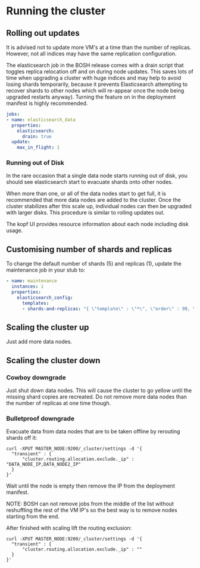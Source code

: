 # Running the cluster

## Rolling out updates

It is advised not to update more VM's at a time than the number of replicas. However, not all indices may have the same replication configuration.

The elasticsearch job in the BOSH release comes with a drain script that toggles replica relocation off and on during node updates.  This saves lots of time when upgrading a cluster with huge indices and may help to avoid losing shards temporarily, because it prevents Elasticsearch attempting to recover shards to other nodes which will re-appear once the node being upgraded restarts anyway). Turning the feature on in the deployment manifest is highly recommended.

```yaml
jobs:
- name: elasticsearch_data
  properties:
    elasticsearch:
      drain: true
  update:
    max_in_flight: 1
```

### Running out of Disk

In the rare occasion that a single data node starts running out of disk, you should see elasticsearch start to evacuate shards onto other nodes.

When more than one, or all of the data nodes start to get full, it is recommended that more data nodes are added to the cluster. Once the cluster stabilizes after this scale up, individual nodes can then be upgraded with larger disks. This procedure is similar to rolling updates out.

The kopf UI provides resource information about each node including disk usage.

## Customising number of shards and replicas

To change the default number of shards (5) and replicas (1), update the maintenance job in your stub to:

```yaml
- name: maintenance
  instances: 1
  properties:
    elasticsearch_config:
      templates:
      - shards-and-replicas: "{ \"template\" : \"*\", \"order\" : 99, \"settings\" : { \"number_of_shards\" : NUMBER_OF_SHARDS, \"number_of_replicas\" : NUMBER_OF_REPLICAS } }"
```

## Scaling the cluster up

Just add more data nodes.

## Scaling the cluster down

### Cowboy downgrade

Just shut down data nodes. This will cause the cluster to go yellow until the missing shard copies are recreated. Do not remove more data nodes than the number of replicas at one time though.

### Bulletproof downgrade

Evacuate data from data nodes that are to be taken offline by rerouting shards off it:

```
curl -XPUT MASTER_NODE:9200/_cluster/settings -d '{
  "transient" : {
      "cluster.routing.allocation.exclude._ip" : "DATA_NODE_IP,DATA_NODE2_IP"
  }
}'
```

Wait until the node is empty then remove the IP from the deployment manifest.

NOTE: BOSH can not remove jobs from the middle of the list without reshuffling the rest of the VM IP's so the best way is to remove nodes starting from the end.

After finished with scaling lift the routing exclusion:

```
curl -XPUT MASTER_NODE:9200/_cluster/settings -d '{
  "transient" : {
      "cluster.routing.allocation.exclude._ip" : ""
  }
}'
```

